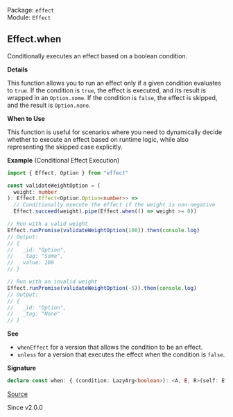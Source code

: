 Package: `effect`<br />
Module: `Effect`<br />

## Effect.when

Conditionally executes an effect based on a boolean condition.

**Details**

This function allows you to run an effect only if a given condition evaluates
to `true`. If the condition is `true`, the effect is executed, and its result
is wrapped in an `Option.some`. If the condition is `false`, the effect is
skipped, and the result is `Option.none`.

**When to Use**

This function is useful for scenarios where you need to dynamically decide
whether to execute an effect based on runtime logic, while also representing
the skipped case explicitly.

**Example** (Conditional Effect Execution)

```ts
import { Effect, Option } from "effect"

const validateWeightOption = (
  weight: number
): Effect.Effect<Option.Option<number>> =>
  // Conditionally execute the effect if the weight is non-negative
  Effect.succeed(weight).pipe(Effect.when(() => weight >= 0))

// Run with a valid weight
Effect.runPromise(validateWeightOption(100)).then(console.log)
// Output:
// {
//   _id: "Option",
//   _tag: "Some",
//   value: 100
// }

// Run with an invalid weight
Effect.runPromise(validateWeightOption(-5)).then(console.log)
// Output:
// {
//   _id: "Option",
//   _tag: "None"
// }
```

**See**

- `whenEffect` for a version that allows the condition to be an effect.
- `unless` for a version that executes the effect when the condition is `false`.

**Signature**

```ts
declare const when: { (condition: LazyArg<boolean>): <A, E, R>(self: Effect<A, E, R>) => Effect<Option.Option<A>, E, R>; <A, E, R>(self: Effect<A, E, R>, condition: LazyArg<boolean>): Effect<Option.Option<A>, E, R>; }
```

[Source](https://github.com/Effect-TS/effect/tree/main/packages/effect/src/Effect.ts#L8643)

Since v2.0.0